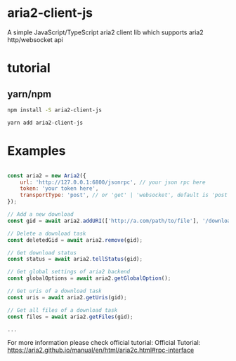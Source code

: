 # aria2-client-js
A simple JavaScript/TypeScript aria2 client lib which supports aria2 http/websocket api

# tutorial

## yarn/npm

```bash
npm install -S aria2-client-js
```

```bash
yarn add aria2-client-js
```

# Examples

```javascript

const aria2 = new Aria2({
    url: 'http://127.0.0.1:6800/jsonrpc', // your json rpc here
    token: 'your token here',
    transportType: 'post', // or 'get' | 'websocket', default is 'post'
});

// Add a new download
const gid = await aria2.addURI(['http://a.com/path/to/file'], '/downloads');

// Delete a download task
const deletedGid = await aria2.remove(gid);

// Get download status
const status = await aria2.tellStatus(gid);

// Get global settings of aria2 backend
const globalOptions = await aria2.getGlobalOption();

// Get uris of a download task
const uris = await aria2.getUris(gid);

// Get all files of a download task
const files = await aria2.getFiles(gid);

...

```

For more information please check official tutorial: Official Tutorial:
https://aria2.github.io/manual/en/html/aria2c.html#rpc-interface
